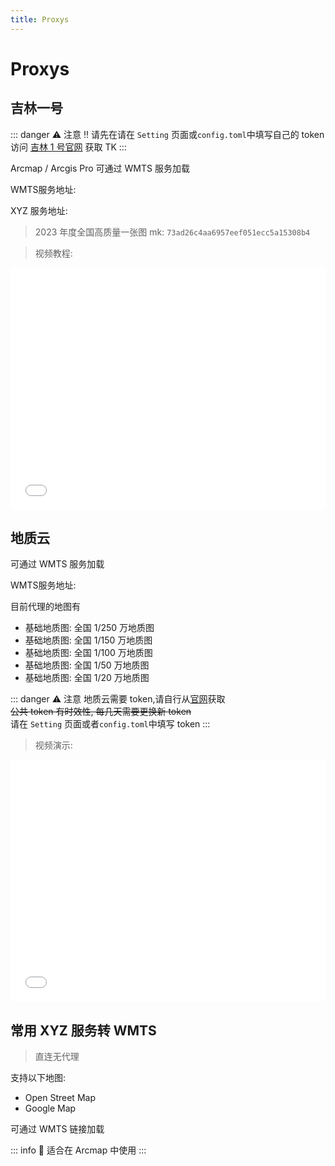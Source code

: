```yaml
---
title: Proxys
---
```


<script setup>
import GetAddress from "./GetAddress.vue"

</script>

# Proxys

## 吉林一号

::: danger ⚠️ 注意
‼️ 请先在请在 `Setting` 页面或`config.toml`中填写自己的 token  
访问 [吉林 1 号官网](https://www.jl1mall.com/rskit/MyRSservice) 获取 TK
:::

Arcmap / Arcgis Pro 可通过 WMTS 服务加载

WMTS服务地址:
<GetAddress path="/WMTS/jl1"/>

XYZ 服务地址:
<GetAddress path="/getTile/jl1/{z}/{x}/{y}?mk=73ad26c4aa6957eef051ecc5a15308b4"/>

> 2023 年度全国高质量一张图 mk: `73ad26c4aa6957eef051ecc5a15308b4`

> 视频教程:
<iframe src="//player.bilibili.com/player.html?isOutside=true&aid=113406514301152&bvid=BV144SdYiECo&cid=26561089267&p=1&autoplay=0" scrolling="no" border="0" frameborder="no" framespacing="0" allowfullscreen="true" width="100%" height="387px"></iframe>

## 地质云

可通过 WMTS 服务加载

WMTS服务地址:
<GetAddress path="/WMTS/geocloud"/>

目前代理的地图有

- 基础地质图: 全国 1/250 万地质图
- 基础地质图: 全国 1/150 万地质图
- 基础地质图: 全国 1/100 万地质图
- 基础地质图: 全国 1/50 万地质图
- 基础地质图: 全国 1/20 万地质图

::: danger ⚠️ 注意
地质云需要 token,请自行从[官网](https://igss.cgs.gov.cn/admin/token/index.jsp)获取  
<del>公共 token 有时效性, 每几天需要更换新 token</del>  
请在 `Setting` 页面或者`config.toml`中填写 token
:::

> 视频演示:
<iframe src="//player.bilibili.com/player.html?isOutside=true&aid=113163043409358&bvid=BV17jtWetEvB&cid=25919818527&p=1&autoplay=0" scrolling="no" border="0" frameborder="no" framespacing="0" allowfullscreen="true" width="100%" height="387px"></iframe>

## 常用 XYZ 服务转 WMTS

> 直连无代理

支持以下地图:

- Open Street Map
- Google Map

可通过 WMTS 链接加载
<GetAddress path="/WMTS/XYZ"/>

::: info
🤔 适合在 Arcmap 中使用
:::
